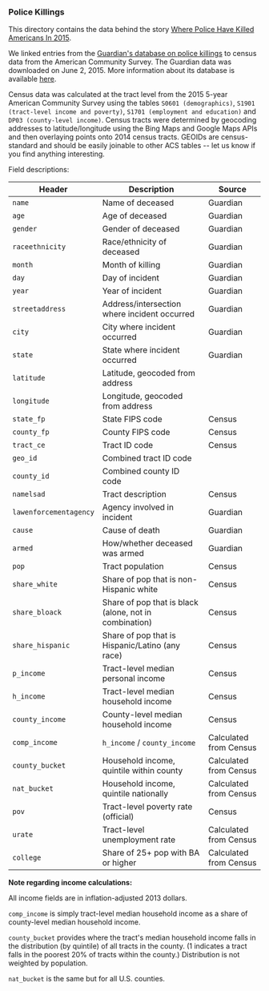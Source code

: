 ### Police Killings

This directory contains the data behind the story [Where Police Have Killed Americans In 2015](http://fivethirtyeight.com/features/where-police-have-killed-americans-in-2015).

We linked entries from the [Guardian's database on police killings](http://www.theguardian.com/us-news/ng-interactive/2015/jun/01/the-counted-map-us-police-killings) to census data from the American Community Survey. The Guardian data was downloaded on June 2, 2015. More information about its database is available [here](http://www.theguardian.com/us-news/ng-interactive/2015/jun/01/about-the-counted).

Census data was calculated at the tract level from the 2015 5-year American Community Survey using the tables `S0601 (demographics)`, `S1901 (tract-level income and poverty)`, `S1701 (employment and education)` and `DP03 (county-level income)`. Census tracts were determined by geocoding addresses to latitude/longitude using the Bing Maps and Google Maps APIs and then overlaying points onto 2014 census tracts. GEOIDs are census-standard and should be easily joinable to other ACS tables -- let us know if you find anything interesting.

Field descriptions:

Header | Description | Source
---|-----------|----
`name` | Name of deceased | Guardian
`age` | Age of deceased | Guardian
`gender` | Gender of deceased | Guardian
`raceethnicity` | Race/ethnicity of deceased | Guardian
`month` | Month of killing | Guardian
`day` | Day of incident | Guardian
`year` | Year of incident | Guardian
`streetaddress` | Address/intersection where incident occurred | Guardian
`city` | City where incident occurred | Guardian
`state` | State where incident occurred | Guardian
`latitude` | Latitude, geocoded from address | 
`longitude` | Longitude, geocoded from address | 
`state_fp` | State FIPS code | Census
`county_fp` | County FIPS code | Census
`tract_ce` | Tract ID code | Census
`geo_id` | Combined tract ID code | 
`county_id` | Combined county ID code | 
`namelsad` | Tract description | Census
`lawenforcementagency` | Agency involved in incident | Guardian
`cause` | Cause of death | Guardian
`armed` | How/whether deceased was armed | Guardian
`pop` | Tract population | Census
`share_white` | Share of pop that is non-Hispanic white | Census
`share_bloack` | Share of pop that is black (alone, not in combination) | Census
`share_hispanic` | Share of pop that is Hispanic/Latino (any race) | Census
`p_income` | Tract-level median personal income | Census
`h_income` | Tract-level median household income | Census
`county_income` | County-level median household income | Census
`comp_income` | `h_income` / `county_income` | Calculated from Census 
`county_bucket` | Household income, quintile within county | Calculated from Census
`nat_bucket` | Household income, quintile nationally | Calculated from Census
`pov` | Tract-level poverty rate (official) | Census
`urate` | Tract-level unemployment rate | Calculated from Census
`college` | Share of 25+ pop with BA or higher | Calculated from Census

<b>Note regarding income calculations:</b>

All income fields are in inflation-adjusted 2013 dollars.

`comp_income` is simply tract-level median household income as a share of county-level median household income.

`county_bucket` provides where the tract's median household income falls in the distribution (by quintile) of all tracts in the county. (1 indicates a tract falls in the poorest 20% of tracts within the county.) Distribution is not weighted by population.

`nat_bucket` is the same but for all U.S. counties.
